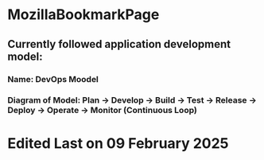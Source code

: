 # MozillaBookmarkPage

## Currently followed application development model:

### Name: DevOps Moodel

### Diagram of Model:  Plan → Develop → Build → Test → Release → Deploy → Operate → Monitor (Continuous Loop)

# Edited Last on 09 February 2025
